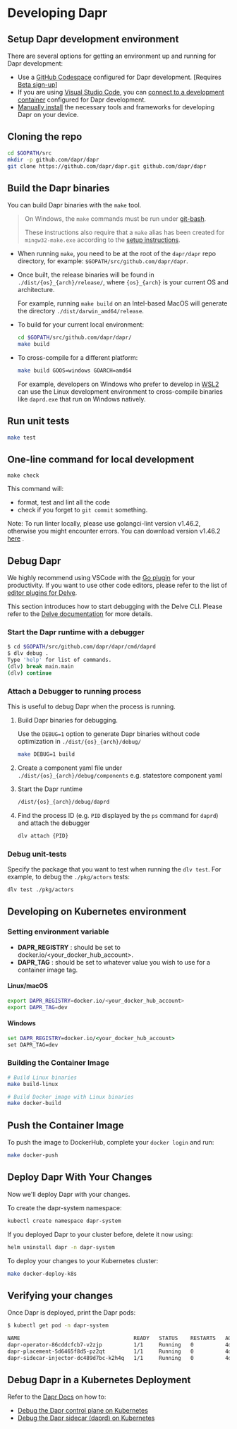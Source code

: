 # Developing Dapr

## Setup Dapr development environment

There are several options for getting an environment up and running for Dapr development:

- Use a [GitHub Codespace](https://docs.dapr.io/contributing/codespaces/) configured for Dapr development. \[Requires [Beta sign-up](https://github.com/features/codespaces/signup)\]
- If you are using [Visual Studio Code](https://code.visualstudio.com/), you can [connect to a development container](./setup-dapr-development-using-vscode.md) configured for Dapr development.
- [Manually install](./setup-dapr-development-env.md) the necessary tools and frameworks for developing Dapr on your device.

## Cloning the repo

```bash
cd $GOPATH/src
mkdir -p github.com/dapr/dapr
git clone https://github.com/dapr/dapr.git github.com/dapr/dapr
```

## Build the Dapr binaries

You can build Dapr binaries with the `make` tool.

> On Windows, the `make` commands must be run under [git-bash](https://www.atlassian.com/git/tutorials/git-bash).
>
> These instructions also require that a `make` alias has been created for `mingw32-make.exe` according to the [setup instructions](./setup-dapr-development-env.md#installing-make).

- When running `make`, you need to be at the root of the `dapr/dapr` repo directory, for example: `$GOPATH/src/github.com/dapr/dapr`.

- Once built, the release binaries will be found in `./dist/{os}_{arch}/release/`, where `{os}_{arch}` is your current OS and architecture.

  For example, running `make build` on an Intel-based MacOS will generate the directory `./dist/darwin_amd64/release`.

- To build for your current local environment:

   ```bash
   cd $GOPATH/src/github.com/dapr/dapr/
   make build
   ```

- To cross-compile for a different platform:

   ```bash
   make build GOOS=windows GOARCH=amd64
   ```

  For example, developers on Windows who prefer to develop in [WSL2](https://docs.microsoft.com/en-us/windows/wsl/install-win10) can use the Linux development environment to cross-compile binaries like `daprd.exe` that run on Windows natively.

## Run unit tests

```bash
make test
```

## One-line command for local development

```shell
make check
```
This command will:
- format, test and lint all the code 
- check if you forget to `git commit` something.

Note: To run linter locally, please use golangci-lint version v1.46.2, otherwise you might encounter errors.
You can download version v1.46.2 [here](https://github.com/golangci/golangci-lint/releases/tag/v1.46.2) .

## Debug Dapr

We highly recommend using VSCode with the [Go plugin](https://marketplace.visualstudio.com/items?itemName=ms-vscode.Go) for your productivity. If you want to use other code editors, please refer to the list of [editor plugins for Delve](https://github.com/go-delve/delve/blob/master/Documentation/EditorIntegration.md).

This section introduces how to start debugging with the Delve CLI. Please refer to the [Delve documentation](https://github.com/go-delve/delve/tree/master/Documentation) for more details.

### Start the Dapr runtime with a debugger

```bash
$ cd $GOPATH/src/github.com/dapr/dapr/cmd/daprd
$ dlv debug .
Type 'help' for list of commands.
(dlv) break main.main
(dlv) continue
```

### Attach a Debugger to running process

This is useful to debug Dapr when the process is running.

1. Build Dapr binaries for debugging.

   Use the `DEBUG=1` option to generate Dapr binaries without code optimization in `./dist/{os}_{arch}/debug/`

   ```bash
   make DEBUG=1 build
   ```

2. Create a component yaml file under `./dist/{os}_{arch}/debug/components` e.g. statestore component yaml

3. Start the Dapr runtime

   ```bash
   /dist/{os}_{arch}/debug/daprd
   ```

4. Find the process ID (e.g. `PID` displayed by the `ps` command for `daprd`) and attach the debugger

   ```bash
   dlv attach {PID}
   ```

### Debug unit-tests

Specify the package that you want to test when running the `dlv test`. For example, to debug the `./pkg/actors` tests:

```bash
dlv test ./pkg/actors
```

## Developing on Kubernetes environment

### Setting environment variable

- **DAPR_REGISTRY** : should be set to docker.io/<your_docker_hub_account>.
- **DAPR_TAG** : should be set to whatever value you wish to use for a container image tag.

#### Linux/macOS

```bash
export DAPR_REGISTRY=docker.io/<your_docker_hub_account>
export DAPR_TAG=dev
```

#### Windows

```cmd
set DAPR_REGISTRY=docker.io/<your_docker_hub_account>
set DAPR_TAG=dev
```

### Building the Container Image

```bash
# Build Linux binaries
make build-linux

# Build Docker image with Linux binaries
make docker-build
```

## Push the Container Image

To push the image to DockerHub, complete your `docker login` and run:

```bash
make docker-push
```

## Deploy Dapr With Your Changes

Now we'll deploy Dapr with your changes.

To create the dapr-system namespace:

```bash
kubectl create namespace dapr-system
```

If you deployed Dapr to your cluster before, delete it now using:

```bash
helm uninstall dapr -n dapr-system
```

To deploy your changes to your Kubernetes cluster:

```bash
make docker-deploy-k8s
```

## Verifying your changes

Once Dapr is deployed, print the Dapr pods:

```bash
$ kubectl get pod -n dapr-system

NAME                                    READY   STATUS    RESTARTS   AGE
dapr-operator-86cddcfcb7-v2zjp          1/1     Running   0          4d3h
dapr-placement-5d6465f8d5-pz2qt         1/1     Running   0          4d3h
dapr-sidecar-injector-dc489d7bc-k2h4q   1/1     Running   0          4d3h
```

## Debug Dapr in a Kubernetes Deployment

Refer to the [Dapr Docs](https://docs.dapr.io/developing-applications/debugging/debug-k8s/) on how to:

- [Debug the Dapr control plane on Kubernetes](https://docs.dapr.io/developing-applications/debugging/debug-k8s/debug-dapr-services/)
- [Debug the Dapr sidecar (daprd) on Kubernetes](https://docs.dapr.io/developing-applications/debugging/debug-k8s/debug-daprd/)
